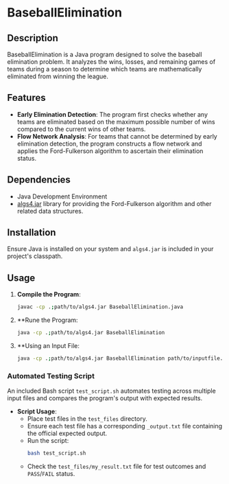 # BaseballElimination

## Description
BaseballElimination is a Java program designed to solve the baseball elimination problem. It analyzes the wins, losses, and remaining games of teams during a season to determine which teams are mathematically eliminated from winning the league.

## Features
- **Early Elimination Detection**: The program first checks whether any teams are eliminated based on the maximum possible number of wins compared to the current wins of other teams.
- **Flow Network Analysis**: For teams that cannot be determined by early elimination detection, the program constructs a flow network and applies the Ford-Fulkerson algorithm to ascertain their elimination status.

## Dependencies
- Java Development Environment
- [algs4.jar](https://algs4.cs.princeton.edu/code/) library for providing the Ford-Fulkerson algorithm and other related data structures.

## Installation
Ensure Java is installed on your system and `algs4.jar` is included in your project's classpath.

## Usage
1. **Compile the Program**:
   ```bash
   javac -cp .;path/to/algs4.jar BaseballElimination.java
2. **Rune the Program:
   ```bash
   java -cp .;path/to/algs4.jar BaseballElimination
3. **Using an Input File:
   ```bash
   java -cp .;path/to/algs4.jar BaseballElimination path/to/inputfile.txt


### Automated Testing Script
An included Bash script `test_script.sh` automates testing across multiple input files and compares the program's output with expected results.

- **Script Usage**:
  - Place test files in the `test_files` directory.
  - Ensure each test file has a corresponding `_output.txt` file containing the official expected output.
  - Run the script:
    ```bash
    bash test_script.sh
    ```
  - Check the `test_files/my_result.txt` file for test outcomes and `PASS`/`FAIL` status.
